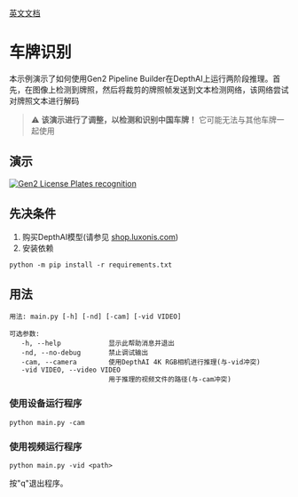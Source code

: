 [英文文档](README.md)

# 车牌识别

本示例演示了如何使用Gen2 Pipeline Builder在DepthAI上运行两阶段推理。首先，在图像上检测到牌照，然后将裁剪的牌照帧发送到文本检测网络，该网络尝试对牌照文本进行解码


> :warning: **该演示进行了调整，以检测和识别中国车牌！** 它可能无法与其他车牌一起使用

## 演示

[![Gen2 License Plates recognition](https://user-images.githubusercontent.com/5244214/111202991-c62f3980-85c4-11eb-8bce-a3c517abeca1.gif)](https://www.youtube.com/watch?v=tB_-mVVNIro "License Plates recognition on DepthAI")

## 先决条件

1. 购买DepthAI模型(请参见 [shop.luxonis.com](https://shop.luxonis.com/))
2. 安装依赖
```
python -m pip install -r requirements.txt
```

## 用法

```
用法: main.py [-h] [-nd] [-cam] [-vid VIDEO]

可选参数:
   -h, --help            显示此帮助消息并退出
   -nd, --no-debug       禁止调试输出
   -cam, --camera        使用DepthAI 4K RGB相机进行推理(与-vid冲突)
   -vid VIDEO, --video VIDEO
                         用于推理的视频文件的路径(与-cam冲突)
```

### 使用设备运行程序

```
python main.py -cam
```

### 使用视频运行程序
   
```   
python main.py -vid <path>
```

按"q"退出程序。